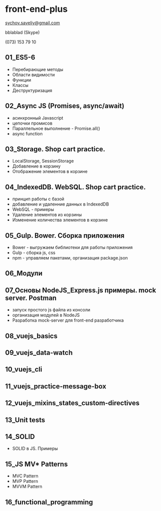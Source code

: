 # front-end-plus

sychov.saveliy@gmail.com

bblablad (Skype)

(073) 153 79 10

## 01_ES5-6
+ Перебирающие методы
+ Области видимости
+ Функции
+ Классы
+ Деструктуризация
## 02_Async JS (Promises, async/await)
+ асинхронный Javascript
+ цепочки промисов
+ Параллельное выполнение - Promise.all()
+ async function
## 03_Storage. Shop cart practice.
+ LocalStorage, SessionStorage
+ Добавление в корзину
+ Отображение элементов в корзине
## 04_IndexedDB. WebSQL. Shop cart practice.
+ принцип работы с базой
+ добавление и удаленние данных в IndexedDB  
+ WebSQL - примеры
+ Удаление элементов из корзины
+ Изменение количества элементов в корзине
## 05_Gulp. Bower. Сборка приложения
+ Bower - выгружаем библиотеки для работы приложения
+ Gulp - сборка js, css
+ npm - управляем пакетами, организация package.json
## 06_Модули
## 07_Основы NodeJS_Express.js примеры. mock server. Postman
+ запуск простого js файла из консоли
+ организация модулей в NodeJS
+ Разработка mock-server для front-end разработчика
## 08_vuejs_basics
## 09_vuejs_data-watch
## 10_vuejs_cli
## 11_vuejs_practice-message-box
## 12_vuejs_mixins_states_custom-directives
## 13_Unit tests
## 14_SOLID
+ SOLID в JS. Примеры
## 15_JS MV* Patterns
+ MVC Pattern
+ MVP Pattern
+ MVVM Pattern
## 16_functional_programming

